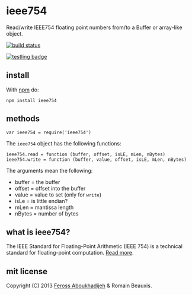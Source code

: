ieee754
===============

Read/write IEEE754 floating point numbers from/to a Buffer or array-like object.

[![build status](https://secure.travis-ci.org/feross/ieee754.png)](http://travis-ci.org/feross/ieee754)

[![testling badge](https://ci.testling.com/feross/ieee754.png)](https://ci.testling.com/feross/ieee754)

## install

With [npm](https://npmjs.org) do:

`npm install ieee754`

## methods

`var ieee754 = require('ieee754')`

The `ieee754` object has the following functions:

```
ieee754.read = function (buffer, offset, isLE, mLen, nBytes)
ieee754.write = function (buffer, value, offset, isLE, mLen, nBytes)
```

The arguments mean the following:

- buffer = the buffer
- offset = offset into the buffer
- value = value to set (only for `write`)
- isLe = is little endian?
- mLen = mantissa length
- nBytes = number of bytes

## what is ieee754?

The IEEE Standard for Floating-Point Arithmetic (IEEE 754) is a technical standard for floating-point computation. [Read more](http://en.wikipedia.org/wiki/IEEE_floating_point).

## mit license

Copyright (C) 2013 [Feross Aboukhadijeh](http://feross.org) & Romain Beauxis.

